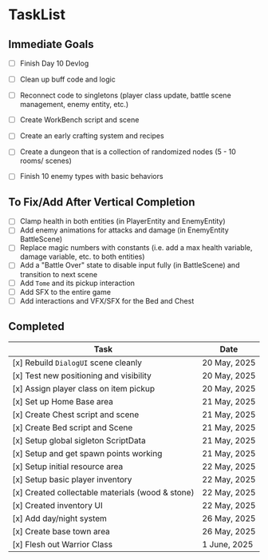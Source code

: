 # TaskList

## Immediate Goals
- [ ] Finish Day 10 Devlog
- [ ] Clean up buff code and logic
- [ ] Reconnect code to singletons (player class update, battle scene management, enemy entity, etc.)
- [ ] Create WorkBench script and scene
- [ ] Create an early crafting system and recipes
- [ ] Create a dungeon that is a collection of randomized nodes (5 - 10 rooms/ scenes)
- [ ] Finish 10 enemy types with basic behaviors 


## To Fix/Add After Vertical Completion
- [ ] Clamp health in both entities (in PlayerEntity and EnemyEntity)
- [ ] Add enemy animations for attacks and damage (in EnemyEntity BattleScene)
- [ ] Replace magic numbers with constants (i.e. add a max health variable, damage variable, etc. to both entities)
- [ ] Add a "Battle Over" state to disable input fully (in BattleScene) and transition to next scene
- [ ] Add `Tome` and its pickup interaction
- [ ] Add SFX to the entire game
- [ ] Add interactions and VFX/SFX for the Bed and Chest

## Completed
|Task                                          |Date                   |
|----------------------------------------------|-----------------------|
| [x] Rebuild `DialogUI` scene cleanly         |20 May, 2025           |
| [x] Test new positioning and visibility      |20 May, 2025           |
| [x] Assign player class on item pickup       |20 May, 2025           |
| [x] Set up Home Base area                    |21 May, 2025           |
| [x] Create Chest script and scene            |21 May, 2025           |
| [x] Create Bed script and Scene              |21 May, 2025           |
| [x] Setup global sigleton ScriptData         |21 May, 2025           |
| [x] Setup and get spawn points working       |21 May, 2025           |
| [x] Setup initial resource area              |22 May, 2025           |
| [x] Setup basic player inventory             |22 May, 2025           |
| [x] Created collectable materials (wood & stone)|22 May, 2025        |
| [x] Created inventory UI                     |22 May, 2025           |
| [x] Add day/night system                      |26 May, 2025          |
| [x] Create base town area                     |26 May, 2025          |
| [x] Flesh out Warrior Class                  |1 June, 2025           |